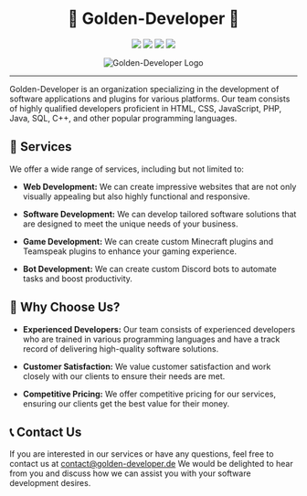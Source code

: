 <div align="center">
        
# 🌟 Golden-Developer 🌟

[![](https://img.shields.io/badge/Java-18-success?logo=java)](https://www.oracle.com/java/technologies/javase-downloads.html)
[![](https://img.shields.io/badge/Golden--Developer-Mysql--Api-brightgreen?logo=golden-developer.de/img/Golden-Developer-logo.png)](https://github.com/Golden-Developer/MYSQL-Api)
[![](https://img.shields.io/badge/Golden--Developer-DC--Backup-brightgreen?logo=golden-developer.de/img/Golden-Developer-logo.png)](https://github.com/Golden-Developer/DC-Backup)
[![](https://discord.com/api/guilds/817500165866782770/widget.png)](https://discord.gg/Q2zVHjYH8Y)

<img src="https://golden-developer.de/img/GD-logo.png" alt="Golden-Developer Logo"/>

</div>

---

Golden-Developer is an organization specializing in the development of software applications and plugins for various
platforms. Our team consists of highly qualified developers proficient in HTML, CSS, JavaScript, PHP, Java, SQL, C++,
and other popular programming languages.

## 💼 Services

We offer a wide range of services, including but not limited to:

- **Web Development:** We can create impressive websites that are not only visually appealing but also highly functional
  and responsive.

- **Software Development:** We can develop tailored software solutions that are designed to meet the unique needs of
  your business.

- **Game Development:** We can create custom Minecraft plugins and Teamspeak plugins to enhance your gaming experience.

- **Bot Development:** We can create custom Discord bots to automate tasks and boost productivity.

## 🚀 Why Choose Us?

- **Experienced Developers:** Our team consists of experienced developers who are trained in various programming
  languages and have a track record of delivering high-quality software solutions.

- **Customer Satisfaction:** We value customer satisfaction and work closely with our clients to ensure their needs are
  met.

- **Competitive Pricing:** We offer competitive pricing for our services, ensuring our clients get the best value for
  their money.

## 📞 Contact Us

If you are interested in our services or have any questions, feel free to contact us at contact@golden-developer.de We would be
delighted to hear from you and discuss how we can assist you with your software development desires.

